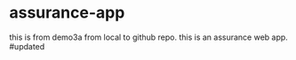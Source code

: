 # assurance-app
 
this is from demo3a from local to github repo.
this is an assurance web app. #updated